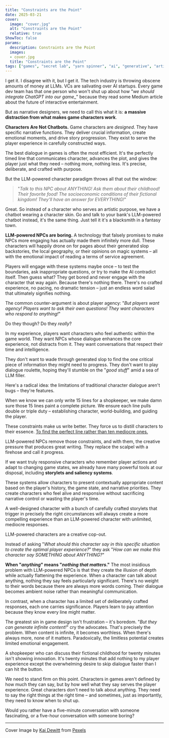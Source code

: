 ```yaml
---
title: "Constraints are the Point"
date: 2025-03-21
cover:
  image: "cover.jpg"
  alt: "Constraints are the Point"
  relative: true
ShowToc: false
params:
  description: Constraints are the Point 
  images:
  - cover.jpg
  title: "Constraints are the Point"
tags: ["games", "secret lab", "yarn spinner", "ai", "generative", "artificial intelligence", "thoughts", "obnoxious thought leadership", "ml", "rant", "here we go again", "here we go yet again", "slop", "automatic plagiarism machines", "boring technology"]
---
```


I get it. I disagree with it, but I get it. The tech industry is throwing obscene amounts of money at LLMs. VCs are salivating over AI startups. Every game dev team has that one person who won't shut up about how "_we should integrate ChatGPT into our game__" because they read some Medium article about the future of interactive entertainment. 

But as narrative designers, we need to call this what it is: **a massive distraction from what makes game characters work**.

**Characters Are Not Chatbots.** Game characters are _designed_. They have specific narrative functions. They deliver crucial information, create emotional moments, and drive story progression. They exist to serve the player experience in carefully constructed ways.

The best dialogue in games is often the most efficient. It's the perfectly timed line that communicates character, advances the plot, and gives the player just what they need – nothing more, nothing less. It's precise, deliberate, and crafted with purpose.

But the LLM-powered character paradigm throws all that out the window:

> "_Talk to this NPC about ANYTHING! Ask them about their childhood! Their favorite food! The socioeconomic conditions of their fictional kingdom! They'll have an answer for EVERYTHING!_"

Great. So instead of a character who serves an artistic purpose, we have a chatbot wearing a character skin. Go and talk to your bank's LLM-powered chatbot instead, it's the same thing. Just tell it it's a blacksmith in a fantasy town.

**LLM-powered NPCs are boring.**  A technology that falsely promises to make NPCs more engaging has actually made them infinitely more dull. These characters will happily drone on for pages about their generated slop backstories, the local geography, or their opinions on magic systems – all with the emotional impact of reading a terms of service agreement.

Players will engage with these systems maybe once – to test the boundaries, ask inappropriate questions, or try to make the AI contradict itself. Then guess what? They get bored and never engage with the character that way again. Because there's nothing there. There's no crafted experience, no pacing, no dramatic tension – just an endless word salad that ultimately signifies nothing.

The common counter-argument is about player agency: "_But players want agency! Players want to ask their own questions! They want characters who respond to anything!_"

Do they though? Do they *really*?

In my experience, players want characters who feel authentic within the game world. They want NPCs whose dialogue enhances the core experience, not distracts from it. They want conversations that respect their time and intelligence.

They don't want to wade through generated slop to find the one critical piece of information they might need to progress. They don't want to play dialogue roulette, hoping they'll stumble on the "_good stuff_" amid a sea of LLM filler.

Here's a radical idea: the limitations of traditional character dialogue aren't bugs – they're features.

When we know we can only write 15 lines for a shopkeeper, we make damn sure those 15 lines paint a complete picture. We ensure each line pulls double or triple duty – establishing character, world-building, and guiding the player.

These constraints make us write better. They force us to distill characters to their essence. [To find the perfect line rather than ten mediocre ones.](https://www.ishtar-collective.net/categories/eris-morn?highlight=Eris)

LLM-powered NPCs remove those constraints, and with them, the creative pressure that produces great writing. They replace the scalpel with a firehose and call it progress.

If we want truly responsive characters who remember player actions and adapt to changing game states, we already have many powerful tools at our disposal, including **storylets and saliency systems**.

These systems allow characters to present contextually appropriate content based on the player's history, the game state, and narrative priorities. They create characters who feel alive and responsive without sacrificing narrative control or wasting the player's time.

A well-designed character with a bunch of carefully crafted storylets that trigger in precisely the right circumstances will always create a more compelling experience than an LLM-powered character with unlimited, mediocre responses.

LLM-powered characters are a creative cop-out. 

Instead of asking "_What should this character say in this specific situation to create the optimal player experience?_" they ask "_How can we make this character say SOMETHING about ANYTHING?_"

**When "_anything_" means "_nothing that matters_."** The most insidious problem with LLM-powered NPCs is that they create the illusion of depth while actually flattening the experience. When a character can talk about anything, nothing they say feels particularly significant. There's no weight to their words because there are always more words coming. Their dialogue becomes ambient noise rather than meaningful communication.

In contrast, when a character has a limited set of deliberately crafted responses, each one carries significance. Players learn to pay attention because they know every line might matter.

The greatest sin in game design isn't frustration – it's boredom.  "_But they can generate infinite content!_" cry the advocates. That's precisely the problem. When content is infinite, it becomes worthless. When there's always more, none of it matters. Paradoxically, the limitless potential creates limited emotional engagement.

A shopkeeper who can discuss their fictional childhood for twenty minutes isn't showing innovation. It's twenty minutes that add nothing to my player experience except the overwhelming desire to skip dialogue faster than I can hit the button.

We need to stand firm on this point. Characters in games aren't defined by how much they can say, but by how well what they say serves the player experience. Great characters don't need to talk about anything. They need to say the right things at the right time – and sometimes, just as importantly, they need to know when to shut up.

Would you rather have a five-minute conversation with someone fascinating, or a five-hour conversation with someone boring?

---

Cover Image by <a href="https://www.pexels.com/photo/a-burning-trash-bin-14575781/">Kai Dewitt</a> from <a href="https://pexels.com/">Pexels</a>